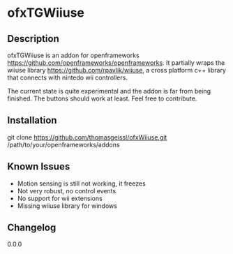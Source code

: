 ofxTGWiiuse
===

Description
---
ofxTGWiiuse is an addon for openframeworks <https://github.com/openframeworks/openframeworks>.
It partially wraps the wiiuse library <https://github.com/rpavlik/wiiuse>, a cross platform c++ library that connects with nintedo wii controllers.

The current state is quite experimental and the addon is far from being finished. The buttons should work at least. 
Feel free to contribute.


Installation
---
git clone https://github.com/thomasgeissl/ofxWiiuse.git /path/to/your/openframeworks/addons

Known Issues
---
* Motion sensing is still not working, it freezes
* Not very robust, no control events
* No support for wii extensions
* Missing wiiuse library for windows

Changelog
---
0.0.0
